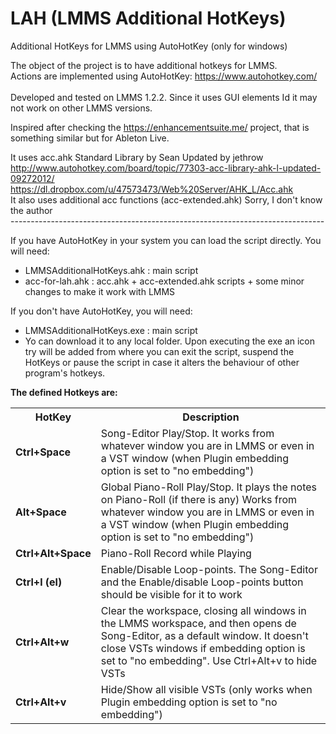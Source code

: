 # LAH (LMMS Additional HotKeys)
Additional HotKeys for LMMS using AutoHotKey (only for windows) <br>

The object of the project is to have additional hotkeys for LMMS.<br>
Actions are implemented using AutoHotKey: https://www.autohotkey.com/ <br><br>
Developed and tested on LMMS 1.2.2. Since it uses GUI elements Id it may not work on other LMMS versions.<br>

Inspired after checking the https://enhancementsuite.me/ project, that is something similar but for Ableton Live. <br>

It uses acc.ahk Standard Library by Sean Updated by jethrow <br>
	http://www.autohotkey.com/board/topic/77303-acc-library-ahk-l-updated-09272012/ <br>
 	https://dl.dropbox.com/u/47573473/Web%20Server/AHK_L/Acc.ahk <br>
It also uses additional acc functions (acc-extended.ahk) Sorry, I don't know the author <br>
------------------------------------------------------------------------------ <br>

If you have AutoHotKey in your system you can load the script directly. You will need:
<ul>
	<li>LMMSAdditionalHotKeys.ahk : main script</li>
	<li>acc-for-lah.ahk : acc.ahk + acc-extended.ahk scripts + some minor changes to make it work with LMMS</li>
</ul>
If you don't have AutoHotKey, you will need:
<ul>
	<li>LMMSAdditionalHotKeys.exe : main script</li>
	<li>Yo can download it to any local folder. Upon executing the exe an icon try will be added from where you can exit the script, suspend the HotKeys or pause the script in case it alters the behaviour of other program's hotkeys.</li>
</ul>


<b>The defined Hotkeys are:</b><br>

<table>
  <tr>
    <th><b>HotKey</b></th>
    <th><b>Description</b></th>
  </tr>
  <tr>
    <td><b>Ctrl+Space</b></td>
    <td>Song-Editor Play/Stop. It works from whatever window you are in LMMS or even in a VST window (when Plugin embedding option is set to "no embedding")</td>
  </tr>
  <tr>
  <td><b>Alt+Space</b></td>
    <td>Global Piano-Roll Play/Stop. It plays the notes on Piano-Roll (if there is any) Works from whatever window you are in LMMS or even in a VST window (when Plugin embedding option is set to "no embedding")</td>
  </tr>
  <tr>
    <td><b>Ctrl+Alt+Space</b></td>
    <td>Piano-Roll Record while Playing</td>
  </tr>
  <tr>
    <td><b>Ctrl+l (el)</b></td>
    <td>Enable/Disable Loop-points. The Song-Editor and the Enable/disable Loop-points button should be visible for it to work</td>
  </tr>
  <tr>
    <td><b>Ctrl+Alt+w</b></td>
    <td>Clear the workspace, closing all windows in the LMMS workspace, and then opens de Song-Editor, as a default window. It doesn't close VSTs windows if embedding option is set to "no embedding". Use Ctrl+Alt+v to hide VSTs</td>
  </tr>
  <tr>
    <td><b>Ctrl+Alt+v</b></td>
    <td>Hide/Show all visible VSTs (only works when Plugin embedding option is set to "no embedding")</td>
  </tr>
</table>

